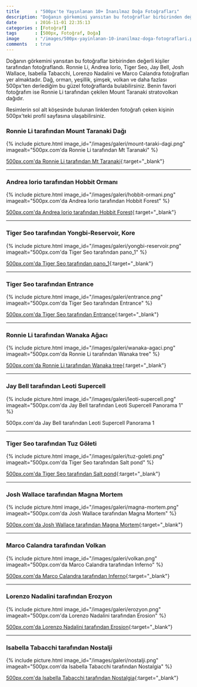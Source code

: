 ```yaml
---
title      : "500px'te Yayınlanan 10+ İnanılmaz Doğa Fotoğrafları"
description: "Doğanın görkemini yansıtan bu fotoğraflar birbirinden değerli kişiler tarafından fotoğraflandı."
date       : 2016-11-01 22:35:13
categories : [Fotoğraf]
tags       : [500px, Fotoğraf, Doğa]
image      : "/images/500px-yayinlanan-10-inanilmaz-doga-fotograflari.png"
comments   : true
---
```


Doğanın görkemini yansıtan bu fotoğraflar birbirinden değerli kişiler tarafından fotoğraflandı. Ronnie Li, Andrea Iorio, Tiger Seo, Jay Bell, Josh Wallace, Isabella Tabacchi, Lorenzo Nadalini ve Marco Calandra fotoğrafları yer almaktadır. Dağ, orman, yeşillik, şimşek, volkan ve daha fazlası 500px'ten derlediğim bu güzel fotoğraflarda bulabilirsiniz. Benin favori fotoğrafım ise Ronnie Li tarafından çekilen Mount Taranaki stratovolkan dağıdır. 

Resimlerin sol alt köşesinde bulunan linklerden fotoğrafı çeken kişinin 500px'teki profil sayfasına ulaşabilirsiniz. 

### Ronnie Li tarafından Mount Taranaki Dağı

{% include picture.html image_id="/images/galeri/mount-taraki-dagi.png" imagealt="500px.com'da Ronnie Li tarafından Mt Taranaki" %}

[500px.com'da Ronnie Li tarafından Mt Taranaki](https://500px.com/photo/173514057/mt-taranaki-by-ronnie-li){:target="_blank"}

* * * 

### Andrea Iorio tarafından Hobbit Ormanı

{% include picture.html image_id="/images/galeri/hobbit-ormani.png" imagealt="500px.com'da Andrea Iorio tarafından Hobbit Forest" %}

[500px.com'da Andrea Iorio tarafından Hobbit Forest](https://500px.com/photo/66676189/hobbit-forest-by-andrea-iorio){:target="_blank"}

* * * 

### Tiger Seo tarafından Yongbi-Reservoir, Kore

{% include picture.html image_id="/images/galeri/yongbi-reservoir.png" imagealt="500px.com'da Tiger Seo tarafından pano_1" %}

[500px.com'da Tiger Seo tarafından pano_1](https://500px.com/photo/173250119/pano-1-by-tiger-seo){:target="_blank"}

* * * 

### Tiger Seo tarafından Entrance

{% include picture.html image_id="/images/galeri/entrance.png" imagealt="500px.com'da Tiger Seo tarafından Entrance" %}

[500px.com'da Tiger Seo tarafından Entrance](https://500px.com/photo/163598455/entrance-by-tiger-seo){:target="_blank"}

* * * 

### Ronnie Li tarafından Wanaka Ağacı

{% include picture.html image_id="/images/galeri/wanaka-agaci.png" imagealt="500px.com'da Ronnie Li tarafından Wanaka tree" %}

[500px.com'da Ronnie Li tarafından Wanaka tree](https://500px.com/photo/174085437/wanaka-tree-by-ronnie-li){:target="_blank"}

* * * 

### Jay Bell tarafından Leoti Supercell

{% include picture.html image_id="/images/galeri/leoti-supercell.png" imagealt="500px.com'da Jay Bell tarafından Leoti Supercell Panorama 1" %}

500px.com'da Jay Bell tarafından Leoti Supercell Panorama 1

* * * 

### Tiger Seo tarafından Tuz Göleti

{% include picture.html image_id="/images/galeri/tuz-goleti.png" imagealt="500px.com'da Tiger Seo tarafından Salt pond" %}

[500px.com'da Tiger Seo tarafından Salt pond](https://500px.com/photo/102874753/salt-pond-by-tiger-seo){:target="_blank"}

* * * 

### Josh Wallace tarafından Magna Mortem

{% include picture.html image_id="/images/galeri/magna-mortem.png" imagealt="500px.com'da Josh Wallace tarafından Magna Mortem" %}

[500px.com'da Josh Wallace tarafından Magna Mortem](https://500px.com/photo/78473191/magna-mortem-by-josh-wallace){:target="_blank"}

* * * 

### Marco Calandra tarafından Volkan

{% include picture.html image_id="/images/galeri/volkan.png" imagealt="500px.com'da Marco Calandra tarafından Inferno" %}

[500px.com'da Marco Calandra tarafından Inferno](https://500px.com/photo/180406451/inferno-by-marco-calandra){:target="_blank"}

* * * 

### Lorenzo Nadalini tarafından Erozyon

{% include picture.html image_id="/images/galeri/erozyon.png" imagealt="500px.com'da Lorenzo Nadalini tarafından Erosion" %}

[500px.com'da Lorenzo Nadalini tarafından Erosion](https://500px.com/photo/180742693/erosion-by-lorenzo-nadalini){:target="_blank"}

* * * 

### Isabella Tabacchi tarafından Nostalji

{% include picture.html image_id="/images/galeri/nostalji.png" imagealt="500px.com'da Isabella Tabacchi tarafından Nostalgia" %}

[500px.com'da Isabella Tabacchi tarafından Nostalgia](https://500px.com/photo/180748095/nostalgia-by-isabella-tabacchi){:target="_blank"}
